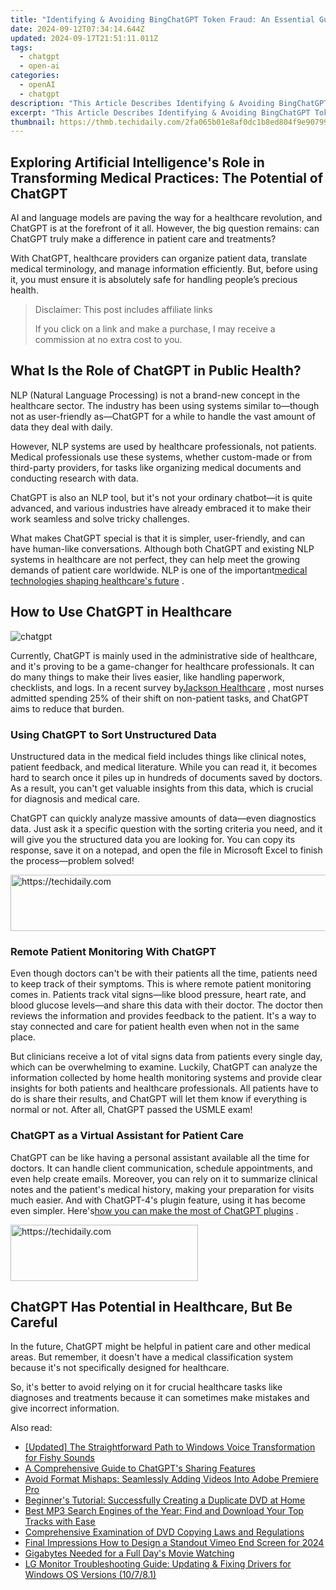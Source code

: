 ```yaml
---
title: "Identifying & Avoiding BingChatGPT Token Fraud: An Essential Guide"
date: 2024-09-12T07:34:14.644Z
updated: 2024-09-17T21:51:11.011Z
tags:
  - chatgpt
  - open-ai
categories:
  - openAI
  - chatgpt
description: "This Article Describes Identifying & Avoiding BingChatGPT Token Fraud: An Essential Guide"
excerpt: "This Article Describes Identifying & Avoiding BingChatGPT Token Fraud: An Essential Guide"
thumbnail: https://thmb.techidaily.com/2fa065b01e8af0dc1b8ed804f9e907992c266eafc79a7e5299f5ab35185928a4.jpg
---
```


## Exploring Artificial Intelligence's Role in Transforming Medical Practices: The Potential of ChatGPT

 AI and language models are paving the way for a healthcare revolution, and ChatGPT is at the forefront of it all. However, the big question remains: can ChatGPT truly make a difference in patient care and treatments?

 With ChatGPT, healthcare providers can organize patient data, translate medical terminology, and manage information efficiently. But, before using it, you must ensure it is absolutely safe for handling people’s precious health.

>  Disclaimer: This post includes affiliate links
>
>  If you click on a link and make a purchase, I may receive a commission at no extra cost to you.
>

## What Is the Role of ChatGPT in Public Health?

 NLP (Natural Language Processing) is not a brand-new concept in the healthcare sector. The industry has been using systems similar to—though not as user-friendly as—ChatGPT for a while to handle the vast amount of data they deal with daily.

 However, NLP systems are used by healthcare professionals, not patients. Medical professionals use these systems, whether custom-made or from third-party providers, for tasks like organizing medical documents and conducting research with data.

 ChatGPT is also an NLP tool, but it's not your ordinary chatbot—it is quite advanced, and various industries have already embraced it to make their work seamless and solve tricky challenges.

 What makes ChatGPT special is that it is simpler, user-friendly, and can have human-like conversations. Although both ChatGPT and existing NLP systems in healthcare are not perfect, they can help meet the growing demands of patient care worldwide. NLP is one of the important[medical technologies shaping healthcare's future](https://www.makeuseof.com/medical-technologies-future-healthcare/) .

## How to Use ChatGPT in Healthcare

![chatgpt](https://static1.makeuseofimages.com/wordpress/wp-content/uploads/2023/08/jonathan-kemper-mmuzs5qzuus-unsplash.jpg)

 Currently, ChatGPT is mainly used in the administrative side of healthcare, and it's proving to be a game-changer for healthcare professionals. It can do many things to make their lives easier, like handling paperwork, checklists, and logs. In a recent survey by[Jackson Healthcare](https://www.healthleadersmedia.com/nursing/nurses-say-distractions-cut-bedside-time-25) , most nurses admitted spending 25% of their shift on non-patient tasks, and ChatGPT aims to reduce that burden.

### Using ChatGPT to Sort Unstructured Data

 Unstructured data in the medical field includes things like clinical notes, patient feedback, and medical literature. While you can read it, it becomes hard to search once it piles up in hundreds of documents saved by doctors. As a result, you can't get valuable insights from this data, which is crucial for diagnosis and medical care.

 ChatGPT can quickly analyze massive amounts of data—even diagnostics data. Just ask it a specific question with the sorting criteria you need, and it will give you the structured data you are looking for. You can copy its response, save it on a notepad, and open the file in Microsoft Excel to finish the process—problem solved!

<!-- affiliate ads begin -->
<a href="https://appsumo.8odi.net/c/5597632/2123732/7443" target="_top" id="2123732">
  <img src="//a.impactradius-go.com/display-ad/7443-2123732" border="0" alt="https://techidaily.com" width="600" height="90"/>
</a>
<img height="0" width="0" src="https://appsumo.8odi.net/i/5597632/2123732/7443" style="position:absolute;visibility:hidden;" border="0" />
<!-- affiliate ads end -->

### Remote Patient Monitoring With ChatGPT

 Even though doctors can't be with their patients all the time, patients need to keep track of their symptoms. This is where remote patient monitoring comes in. Patients track vital signs—like blood pressure, heart rate, and blood glucose levels—and share this data with their doctor. The doctor then reviews the information and provides feedback to the patient. It's a way to stay connected and care for patient health even when not in the same place.

 But clinicians receive a lot of vital signs data from patients every single day, which can be overwhelming to examine. Luckily, ChatGPT can analyze the information collected by home health monitoring systems and provide clear insights for both patients and healthcare professionals. All patients have to do is share their results, and ChatGPT will let them know if everything is normal or not. After all, ChatGPT passed the USMLE exam!

### ChatGPT as a Virtual Assistant for Patient Care

 ChatGPT can be like having a personal assistant available all the time for doctors. It can handle client communication, schedule appointments, and even help create emails. Moreover, you can rely on it to summarize clinical notes and the patient's medical history, making your preparation for visits much easier. And with ChatGPT-4's plugin feature, using it has become even simpler. Here's[how you can make the most of ChatGPT plugins](https://www.makeuseof.com/how-install-and-use-chatgpt-plugins/) .

<!-- affiliate ads begin -->
<a href="https://aligracehair.sjv.io/c/5597632/1934138/19272" target="_top" id="1934138">
  <img src="//a.impactradius-go.com/display-ad/19272-1934138" border="0" alt="https://techidaily.com" width="300" height="90"/>
</a>
<img height="0" width="0" src="https://aligracehair.sjv.io/i/5597632/1934138/19272" style="position:absolute;visibility:hidden;" border="0" />
<!-- affiliate ads end -->

## ChatGPT Has Potential in Healthcare, But Be Careful

 In the future, ChatGPT might be helpful in patient care and other medical areas. But remember, it doesn't have a medical classification system because it's not specifically designed for healthcare.

 So, it's better to avoid relying on it for crucial healthcare tasks like diagnoses and treatments because it can sometimes make mistakes and give incorrect information.

<ins class="adsbygoogle"
     style="display:block"
     data-ad-format="autorelaxed"
     data-ad-client="ca-pub-7571918770474297"
     data-ad-slot="1223367746"></ins>

<ins class="adsbygoogle"
     style="display:block"
     data-ad-client="ca-pub-7571918770474297"
     data-ad-slot="8358498916"
     data-ad-format="auto"
     data-full-width-responsive="true"></ins>

<span class="atpl-alsoreadstyle">Also read:</span>
<div><ul>
<li><a href="https://some-approaches.techidaily.com/updated-the-straightforward-path-to-windows-voice-transformation-for-fishy-sounds/"><u>[Updated] The Straightforward Path to Windows Voice Transformation for Fishy Sounds</u></a></li>
<li><a href="https://tech-haven.techidaily.com/a-comprehensive-guide-to-chatgpts-sharing-features/"><u>A Comprehensive Guide to ChatGPT's Sharing Features</u></a></li>
<li><a href="https://tech-revival.techidaily.com/avoid-format-mishaps-seamlessly-adding-videos-into-adobe-premiere-pro/"><u>Avoid Format Mishaps: Seamlessly Adding Videos Into Adobe Premiere Pro</u></a></li>
<li><a href="https://tech-revival.techidaily.com/beginners-tutorial-successfully-creating-a-duplicate-dvd-at-home/"><u>Beginner's Tutorial: Successfully Creating a Duplicate DVD at Home</u></a></li>
<li><a href="https://tech-revival.techidaily.com/best-mp3-search-engines-of-the-year-find-and-download-your-top-tracks-with-ease/"><u>Best MP3 Search Engines of the Year: Find and Download Your Top Tracks with Ease</u></a></li>
<li><a href="https://tech-revival.techidaily.com/comprehensive-examination-of-dvd-copying-laws-and-regulations/"><u>Comprehensive Examination of DVD Copying Laws and Regulations</u></a></li>
<li><a href="https://vimeo-videos.techidaily.com/final-impressions-how-to-design-a-standout-vimeo-end-screen-for-2024/"><u>Final Impressions How to Design a Standout Vimeo End Screen for 2024</u></a></li>
<li><a href="https://extra-hints.techidaily.com/gigabytes-needed-for-a-full-days-movie-watching/"><u>Gigabytes Needed for a Full Day's Movie Watching</u></a></li>
<li><a href="https://hardware-help.techidaily.com/lg-monitor-troubleshooting-guide-updating-and-fixing-drivers-for-windows-os-versions-10781/"><u>LG Monitor Troubleshooting Guide: Updating & Fixing Drivers for Windows OS Versions (10/7/8.1)</u></a></li>
</ul></div>

